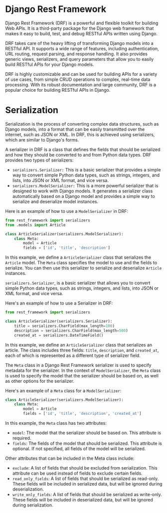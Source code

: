 # Django Rest Framework
Django Rest Framework (DRF) is a powerful and flexible toolkit for building Web APIs. It is a third-party package for the Django web framework that makes it easy to build, test, and debug RESTful APIs written using Django.

DRF takes care of the heavy lifting of transforming Django models into a RESTful API. It supports a wide range of features, including authentication, URL routing, request parsing, and response handling. It also provides generic views, serializers, and query parameters that allow you to easily build RESTful APIs for your Django models.

DRF is highly customizable and can be used for building APIs for a variety of use cases, from simple CRUD operations to complex, real-time data processing. With its robust documentation and large community, DRF is a popular choice for building RESTful APIs in Django.

# Serialization
Serialization is the process of converting complex data structures, such as Django models, into a format that can be easily transmitted over the internet, such as JSON or XML. In DRF, this is achieved using serializers, which are similar to Django's forms.

A serializer in DRF is a class that defines the fields that should be serialized and how they should be converted to and from Python data types. DRF provides two types of serializers:

* `serializers.Serializer:` This is a basic serializer that provides a simple way to convert simple Python data types, such as strings, integers, and lists, into JSON or XML format, and vice versa.
* `serializers.ModelSerializer:` This is a more powerful serializer that is designed to work with Django models. It generates a serializer class automatically based on a Django model and provides a simple way to serialize and deserialize model instances.

Here is an example of how to use a `ModelSerializer` in DRF:
```python
from rest_framework import serializers
from .models import Article

class ArticleSerializer(serializers.ModelSerializer):
    class Meta:
        model = Article
        fields = ['id', 'title', 'description']
```
In this example, we define a `ArticleSerializer` class that serializes the `Article` model. The `Meta` class specifies the model to use and the fields to serialize. You can then use this serializer to serialize and deserialize `Article` instances.

`serializers.Serializer`, is a basic serializer that allows you to convert simple Python data types, such as strings, integers, and lists, into JSON or XML format, and vice versa.

Here's an example of how to use a Serializer in DRF:
```python
from rest_framework import serializers

class ArticleSerializer(serializers.Serializer):
    title = serializers.CharField(max_length=100)
    description = serializers.CharField(max_length=500)
    created_at = serializers.DateTimeField()
```
In this example, we define an `ArticleSerializer` class that serializes an article. The class includes three fields: `title`, `description`, and `created_at`, each of which is represented as a different type of serializer field.

The `Meta` class in a Django Rest Framework serializer is used to specify metadata for the serializer. In the context of `ModelSerializer`, the `Meta` class is used to specify the model that the serializer should be based on, as well as other options for the serializer.

Here's an example of a `Meta` class for a `ModelSerializer`:
```python
class ArticleSerializer(serializers.ModelSerializer):
    class Meta:
        model = Article
        fields = ['id', 'title', 'description', 'created_at']
```
In this example, the `Meta` class has two attributes:
* `model`: The model that the serializer should be based on. This attribute is required.
* `fields`: The fields of the model that should be serialized. This attribute is optional. If not specified, all fields of the model will be serialized.

Other attributes that can be included in the Meta class include:

* `exclude`: A list of fields that should be excluded from serialization. This attribute can be used instead of fields to exclude certain fields.
* `read_only_fields`: A list of fields that should be serialized as read-only. These fields will be included in serialized data, but will be ignored during deserialization.
* `write_only_fields`: A list of fields that should be serialized as write-only. These fields will be included in deserialized data, but will be ignored during serialization.

